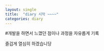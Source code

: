 ```yaml
---
layout: single
title:  "diary 시작 ~~~~"
categories: diary
---
```


#개발을 하면서 느꼈던 점이나 과정을 자유롭게 기록

즐겁게 열심히 하겠습니당
